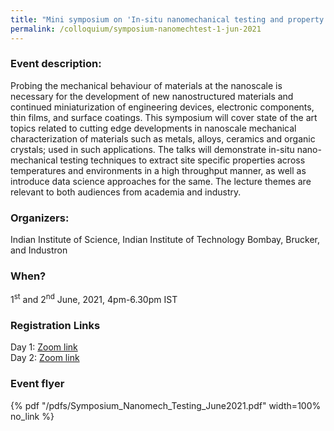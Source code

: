 ```yaml
---
title: "Mini symposium on 'In-situ nanomechanical testing and property correlation' (01/06/21) "
permalink: /colloquium/symposium-nanomechtest-1-jun-2021
---
```

### Event description:
Probing the mechanical behaviour of materials at the nanoscale is necessary for the development of new nanostructured materials and continued miniaturization of engineering devices, electronic components, thin films, and surface coatings. This symposium will cover state of the art topics related to cutting edge developments in nanoscale mechanical characterization of materials such as metals, alloys, ceramics and organic crystals; used in such applications. The talks will demonstrate in-situ nano-mechanical testing techniques to extract site specific properties across temperatures and environments in a high throughput manner, as well as introduce data science approaches for the same. The lecturethemes are relevant to both audiences from academia and industry.

### Organizers:
Indian Institute of Science, Indian Institute of Technology Bombay, Brucker, and Industron

### When?
1<sup>st</sup> and 2<sup>nd</sup> June, 2021, 4pm-6.30pm IST

### Registration Links
Day 1: <a href="https://zoom.us/webinar/register/WN_dOfpoNhzRbeLUT--U0tVzg" target="_blank">Zoom link</a>
<br>
Day 2: <a href="https://zoom.us/webinar/register/WN_t9mGgJxYRkuOxdjl-mUUtQ" target="_blank">Zoom link</a>

### Event flyer

{% pdf "/pdfs/Symposium_Nanomech_Testing_June2021.pdf" width=100% no_link %}